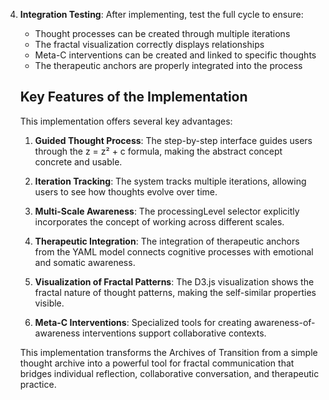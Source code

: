 4. **Integration Testing**: After implementing, test the full cycle to ensure:
   - Thought processes can be created through multiple iterations
   - The fractal visualization correctly displays relationships
   - Meta-C interventions can be created and linked to specific thoughts
   - The therapeutic anchors are properly integrated into the process
   ## Key Features of the Implementation

   This implementation offers several key advantages:

   1. **Guided Thought Process**: The step-by-step interface guides users through the z = z² + c formula, making the abstract concept concrete and usable.

   2. **Iteration Tracking**: The system tracks multiple iterations, allowing users to see how thoughts evolve over time.

   3. **Multi-Scale Awareness**: The processingLevel selector explicitly incorporates the concept of working across different scales.

   4. **Therapeutic Integration**: The integration of therapeutic anchors from the YAML model connects cognitive processes with emotional and somatic awareness.

   5. **Visualization of Fractal Patterns**: The D3.js visualization shows the fractal nature of thought patterns, making the self-similar properties visible.

   6. **Meta-C Interventions**: Specialized tools for creating awareness-of-awareness interventions support collaborative contexts.

   This implementation transforms the Archives of Transition from a simple thought archive into a powerful tool for fractal communication that bridges individual reflection, collaborative conversation, and therapeutic practice.

